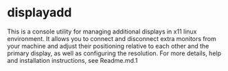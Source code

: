 # displayadd
This is a console utility for managing additional displays in x11 linux environment. It allows you to connect and disconnect extra monitors from your machine and adjust their positioning relative to each other and the primary display, as well as configuring the resolution. For more details, help and installation instructions, see Readme.md.1
